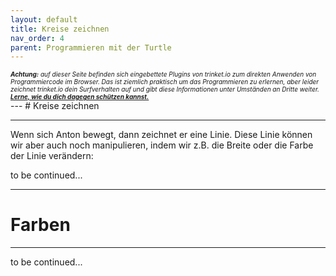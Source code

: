 ```yaml
---
layout: default
title: Kreise zeichnen
nav_order: 4
parent: Programmieren mit der Turtle
---
```

<div class="text-red-000">
<em><font size="1"><b>Achtung:</b> auf dieser Seite befinden sich eingebettete Plugins von trinket.io zum direkten Anwenden von Programmiercode im Browser. Das ist ziemlich praktisch um das Programmieren zu erlernen, aber leider zeichnet trinket.io dein Surfverhalten auf und gibt diese Informationen unter Umständen an Dritte weiter. <a href="http://www.waltdisney.ch"><b>Lerne, wie du dich dagegen schützen kannst.</b></a></font></em>
</div>
---
# Kreise zeichnen

---
Wenn sich Anton bewegt, dann zeichnet er eine Linie. Diese Linie können wir aber auch noch manipulieren, indem wir z.B. die Breite oder die Farbe der Linie verändern:

to be continued...

---


# Farben

---

to be continued...

